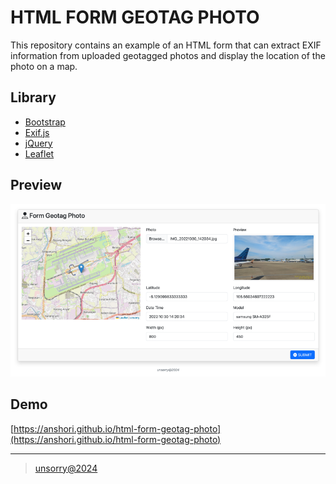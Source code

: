 # HTML FORM GEOTAG PHOTO
This repository contains an example of an HTML form that can extract EXIF information from uploaded geotagged photos and display the location of the photo on a map.

## Library
- [Bootstrap](https://getbootstrap.com/)
- [Exif.js](https://github.com/exif-js/exif-js)
- [jQuery](https://jquery.com/)
- [Leaflet](https://leafletjs.com/)

## Preview
![Preview](preview.png)

## Demo
[https://anshori.github.io/html-form-geotag-photo](https://anshori.github.io/html-form-geotag-photo)

___
> [unsorry@2024](https://unsorry.net)